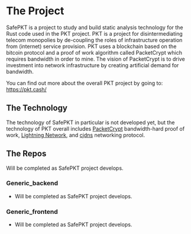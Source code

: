 # The  Project

SafePKT is a project to study and build static analysis technology for the Rust code
used in the PKT project. PKT is a project for disintermediating telecom monopolies by
de-coupling the roles of infrastructure operation from (internet) service provision.
PKT uses a blockchain based on the bitcoin protocol and a proof of work algorithm called
PacketCrypt which requires bandwidth in order to mine. The vision of PacketCrypt is to
drive investment into network infrastructure by creating artificial demand for
bandwidth.

You can find out more about the overall PKT project by going to: https://pkt.cash/

## The Technology

The technology of SafePKT in particular is not developed yet, but the technology of PKT
overall includes [PacketCrypt](https://pkt.cash/PacketCrypt-2020-09-04.pdf)
bandwidth-hard proof of work, [Lightning Network](https://en.wikipedia.org/wiki/Lightning_Network),
and [cjdns](https://github.com/cjdelisle/cjdns) networking protocol.

## The Repos

Will be completed as SafePKT project develops.

### Generic_backend
 - Will be completed as SafePKT project develops.
 
### Generic_frontend
 - Will be completed as SafePKT project develops.
